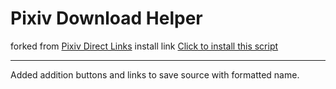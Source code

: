 # Pixiv Download Helper
forked from [Pixiv Direct Links](https://greasyfork.org/zh-CN/scripts/4555-pixiv-direct-links)
install link [Click to install this script](https://github.com/Sg4Dylan/PixivDownloadHelper/raw/master/PixivDownloadHelper.user.js)

----------

Added addition buttons and links to save source with formatted name.